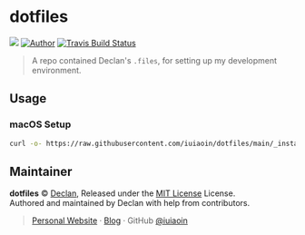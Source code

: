 # dotfiles

![](https://img.shields.io/github/license/iuiaoin/dotfiles.svg?style=flat-square) [![Author](https://img.shields.io/badge/Author-Declan-b68469.svg?style=flat-square)]((https://blog.iuiaoin.com))
[![Travis Build Status](https://img.shields.io/travis/iuiaoin/dotfiles.svg?style=flat-square)](https://travis-ci.org/iuiaoin/dotfiles)

> A repo contained Declan's `.files`, for setting up my development environment.

## Usage

### macOS Setup

```bash
curl -o- https://raw.githubusercontent.com/iuiaoin/dotfiles/main/_install/macos.zsh | zsh
```

## Maintainer

**dotfiles** © [Declan](https://github.com/iuiaoin), Released under the [MIT License](./LICENSE) License.<br>
Authored and maintained by Declan with help from contributors.

> [Personal Website](https://blog.iuiaoin.com) · [Blog](https://blog.iuiaoin.com) · GitHub [@iuiaoin](https://github.com/iuiaoin)